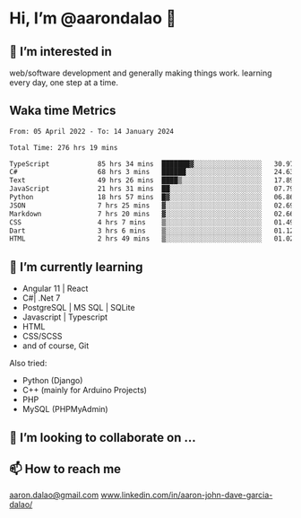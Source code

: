 # __Hi, I’m @aarondalao__ 👋 
## 👀 I’m interested in 
web/software development and generally making things work.
learning every day, one step at a time. 

## Waka time Metrics
<!--START_SECTION:waka-->

```txt
From: 05 April 2022 - To: 14 January 2024

Total Time: 276 hrs 19 mins

TypeScript            85 hrs 34 mins  ███████▓░░░░░░░░░░░░░░░░░   30.97 %
C#                    68 hrs 3 mins   ██████░░░░░░░░░░░░░░░░░░░   24.63 %
Text                  49 hrs 26 mins  ████▒░░░░░░░░░░░░░░░░░░░░   17.89 %
JavaScript            21 hrs 31 mins  ██░░░░░░░░░░░░░░░░░░░░░░░   07.79 %
Python                18 hrs 57 mins  █▓░░░░░░░░░░░░░░░░░░░░░░░   06.86 %
JSON                  7 hrs 25 mins   ▓░░░░░░░░░░░░░░░░░░░░░░░░   02.69 %
Markdown              7 hrs 20 mins   ▓░░░░░░░░░░░░░░░░░░░░░░░░   02.66 %
CSS                   4 hrs 7 mins    ▒░░░░░░░░░░░░░░░░░░░░░░░░   01.49 %
Dart                  3 hrs 6 mins    ▒░░░░░░░░░░░░░░░░░░░░░░░░   01.12 %
HTML                  2 hrs 49 mins   ▒░░░░░░░░░░░░░░░░░░░░░░░░   01.02 %
```

<!--END_SECTION:waka-->

## 🌱 I’m currently learning 

- Angular 11 | React 
- C#| .Net 7
- PostgreSQL | MS SQL | SQLite
- Javascript | Typescript
- HTML 
- CSS/SCSS
- and of course, Git 


Also tried:
- Python (Django)
- C++ (mainly for Arduino Projects)
- PHP
- MySQL (PHPMyAdmin)


## 💞️ I’m looking to collaborate on ...

## 📫 How to reach me 
aaron.dalao@gmail.com
www.linkedin.com/in/aaron-john-dave-garcia-dalao/

<!---
aarondalao/aarondalao is a ✨ special ✨ repository because its `README.md` (this file) appears on your GitHub profile.
You can click the Preview link to take a look at your changes.
--->
